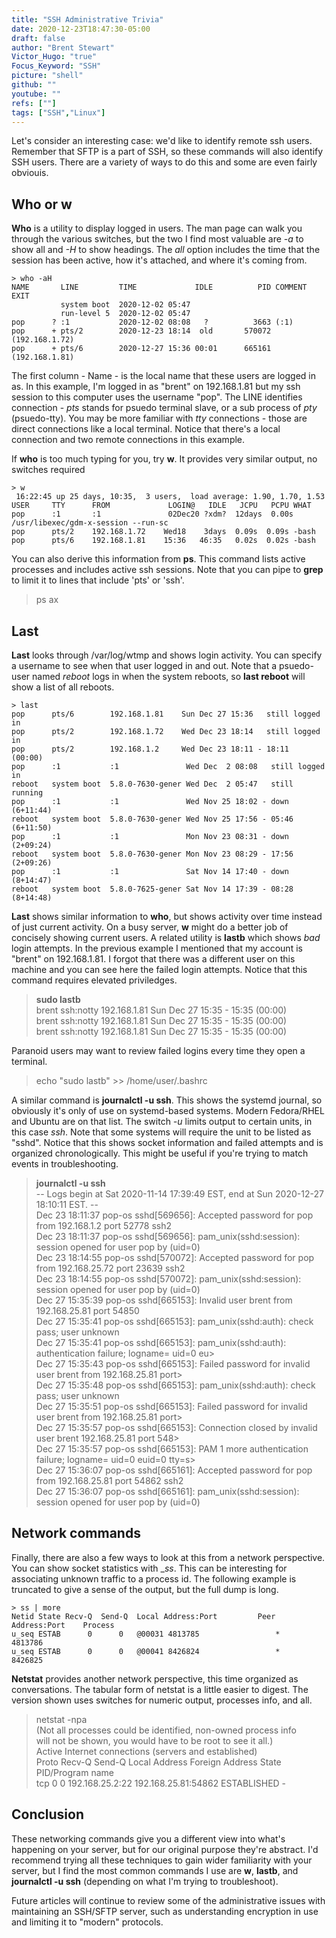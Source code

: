 ```yaml
---
title: "SSH Administrative Trivia"
date: 2020-12-23T18:47:30-05:00
draft: false
author: "Brent Stewart"
Victor_Hugo: "true"
Focus_Keyword: "SSH"
picture: "shell"
github: ""
youtube: ""
refs: [""]
tags: ["SSH","Linux"]
---
```


Let's consider an interesting case: we'd like to identify remote ssh users.  Remember that SFTP is a part of SSH, so these commands will also identify SSH users.  There are a variety of ways to do this and some are even fairly obviouis.

## Who or w
__Who__ is a utility to display logged in users.  The man page can walk you through the various switches, but the two I find most valuable are _-a_ to show all and _-H_ to show headings.  The _all_ option includes the time that the session has been active, how it's attached, and where it's coming from.

    > who -aH
    NAME       LINE         TIME             IDLE          PID COMMENT  EXIT  
               system boot  2020-12-02 05:47  
               run-level 5  2020-12-02 05:47  
    pop      ? :1           2020-12-02 08:08   ?          3663 (:1)  
    pop      + pts/2        2020-12-23 18:14  old       570072 (192.168.1.72)  
    pop      + pts/6        2020-12-27 15:36 00:01      665161 (192.168.1.81)  

The first column - Name - is the local name that these users are logged in as.  In this example, I'm logged in as "brent" on 192.168.1.81 but my ssh session to this computer uses the username "pop".  The LINE identifies connection - _pts_ stands for psuedo terminal slave, or a sub  process of _pty_ (psuedo-tty).  You may be more familiar with _tty_ connections - those are direct connections like a local terminal.  Notice that there's a local connection and two remote connections in this example.

If __who__ is too much typing for you, try __w__.  It provides very similar output, no switches required

    > w
     16:22:45 up 25 days, 10:35,  3 users,  load average: 1.90, 1.70, 1.53
    USER     TTY      FROM             LOGIN@   IDLE   JCPU   PCPU WHAT
    pop      :1       :1               02Dec20 ?xdm?  12days  0.00s /usr/libexec/gdm-x-session --run-sc
    pop      pts/2    192.168.1.72    Wed18    3days  0.09s  0.09s -bash
    pop      pts/6    192.168.1.81    15:36   46:35   0.02s  0.02s -bash

You can also derive this information from __ps__.  This command lists active processes and includes active ssh sessions.  Note that you can pipe to __grep__ to limit it to lines that include 'pts' or 'ssh'.
> ps  ax

## Last
__Last__ looks through /var/log/wtmp and shows login activity.  You can specify a username to see when that user logged in and out.  Note that a psuedo-user named _reboot_ logs in when the system reboots, so __last reboot__ will show a list of all reboots.

    > last
    pop      pts/6        192.168.1.81    Sun Dec 27 15:36   still logged in  
    pop      pts/2        192.168.1.72    Wed Dec 23 18:14   still logged in  
    pop      pts/2        192.168.1.2     Wed Dec 23 18:11 - 18:11  (00:00)  
    pop      :1           :1               Wed Dec  2 08:08   still logged in  
    reboot   system boot  5.8.0-7630-gener Wed Dec  2 05:47   still running  
    pop      :1           :1               Wed Nov 25 18:02 - down  (6+11:44)  
    reboot   system boot  5.8.0-7630-gener Wed Nov 25 17:56 - 05:46 (6+11:50)  
    pop      :1           :1               Mon Nov 23 08:31 - down  (2+09:24)  
    reboot   system boot  5.8.0-7630-gener Mon Nov 23 08:29 - 17:56 (2+09:26)  
    pop      :1           :1               Sat Nov 14 17:40 - down  (8+14:47)  
    reboot   system boot  5.8.0-7625-gener Sat Nov 14 17:39 - 08:28 (8+14:48) 

__Last__ shows similar information to __who__, but shows activity over time instead of just current activity.  On a busy server, __w__ might do a better job of concisely showing current users.  A related utility is __lastb__ which shows _bad_ login attempts.  In the previous example I mentioned that my account is "brent" on 192.168.1.81.  I forgot that there was a different user on this machine and you can see here the failed login attempts.  Notice that this command requires elevated priviledges.

> __sudo lastb__  
brent    ssh:notty    192.168.1.81    Sun Dec 27 15:35 - 15:35  (00:00)  
brent    ssh:notty    192.168.1.81    Sun Dec 27 15:35 - 15:35  (00:00)  
brent    ssh:notty    192.168.1.81    Sun Dec 27 15:35 - 15:35  (00:00)  

Paranoid users may want to review failed logins every time they open a terminal.  
> echo "sudo lastb" >> /home/user/.bashrc  

A similar command is __journalctl -u ssh__.  This shows the systemd journal, so obviously it's only of use on systemd-based systems.  Modern Fedora/RHEL and Ubuntu are on that list.  The switch _-u_ limits output to certain units, in this case _ssh_.  Note that some systems will require the unit to be listed as "sshd".   Notice that this shows socket information and failed attempts and is organized chronologically.  This might be useful if you're trying to match events in troubleshooting.

> __journalctl -u ssh__  
-- Logs begin at Sat 2020-11-14 17:39:49 EST, end at Sun 2020-12-27 18:10:11 EST. --  
Dec 23 18:11:37 pop-os sshd[569656]: Accepted password for pop from 192.168.1.2 port 52778 ssh2  
Dec 23 18:11:37 pop-os sshd[569656]: pam_unix(sshd:session): session opened for user pop by (uid=0)  
Dec 23 18:14:55 pop-os sshd[570072]: Accepted password for pop from 192.168.25.72 port 23639 ssh2  
Dec 23 18:14:55 pop-os sshd[570072]: pam_unix(sshd:session): session opened for user pop by (uid=0)  
Dec 27 15:35:39 pop-os sshd[665153]: Invalid user brent from 192.168.25.81 port 54850  
Dec 27 15:35:41 pop-os sshd[665153]: pam_unix(sshd:auth): check pass; user unknown  
Dec 27 15:35:41 pop-os sshd[665153]: pam_unix(sshd:auth): authentication failure; logname= uid=0 eu>  
Dec 27 15:35:43 pop-os sshd[665153]: Failed password for invalid user brent from 192.168.25.81 port>  
Dec 27 15:35:48 pop-os sshd[665153]: pam_unix(sshd:auth): check pass; user unknown  
Dec 27 15:35:51 pop-os sshd[665153]: Failed password for invalid user brent from 192.168.25.81 port>  
Dec 27 15:35:57 pop-os sshd[665153]: Connection closed by invalid user brent 192.168.25.81 port 548>  
Dec 27 15:35:57 pop-os sshd[665153]: PAM 1 more authentication failure; logname= uid=0 euid=0 tty=s>  
Dec 27 15:36:07 pop-os sshd[665161]: Accepted password for pop from 192.168.25.81 port 54862 ssh2  
Dec 27 15:36:07 pop-os sshd[665161]: pam_unix(sshd:session): session opened for user pop by (uid=0)  



## Network commands
Finally, there are also a few ways to look at this from a network perspective.  You can show socket statistics with __ss_.  This can be interesting for associating unknown traffic to a process id.  The following example is truncated to give a sense of the output, but the full dump is long.

    > ss | more
    Netid State Recv-Q  Send-Q  Local Address:Port         Peer Address:Port    Process
    u_seq ESTAB      0      0   @00031 4813785                 *                4813786        
    u_seq ESTAB      0      0   @00041 8426824                 *                8426825        

__Netstat__ provides another network perspective, this time organized as conversations.  The tabular form of netstat is a little easier to digest.  The version shown uses switches for numeric output, processes info, and all.  

> netstat -npa  
(Not all processes could be identified, non-owned process info  
 will not be shown, you would have to be root to see it all.)  
Active Internet connections (servers and established)  
Proto Recv-Q Send-Q Local Address           Foreign Address         State       PID/Program name      
tcp        0      0 192.168.25.2:22         192.168.25.81:54862     ESTABLISHED -  

## Conclusion
These networking commands give you a different view into what's happening on your server, but for our original purpose they're abstract.  I'd recommend trying all these techniques to gain wider familiarity with your server, but I find the most common commands I use are __w__, __lastb__, and __journalctl -u ssh__ (depending on what I'm trying to troubleshoot).

Future articles will continue to review some of the administrative issues with maintaining an SSH/SFTP server, such as understanding encryption in use and limiting it to "modern" protocols.